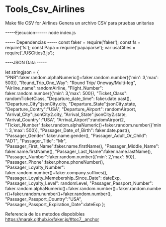 # Tools_Csv_Airlines
Make file CSV for Airlines
Genera un archivo CSV para pruebas unitarias

-----Ejecucion------ node index.js

----- Dependencias ----- const faker = require('faker'); const fs = require('fs'); const Papa = require('papaparse'); var usaCities = require('./USCities3.js');

----JSON Data -----

let stringjson =  {
            "PNR":faker.random.alphaNumeric()+faker.random.number({'min': 3,'max': 500}),
            "Round_Trip_One_Way": "Round Trip/ Oneway/Multi-leg",
            "Airline_name":randomAirline,
            "Flight_Number": faker.random.number({'min': 3,'max': 500}),
            "Ticket_Class": randomTicketClass,
            "Departure_date_time": faker.date.past(),
            "Departure_City":jsonCity.city,
            "Departure_State":jsonCity.state,
            "Departure_Contry":"USA",
            "Departure_Airport": randomAirport,
            "Arrival_City":jsonCity2.city,
            "Arrival_State":jsonCity2.state,
            "Arrival_Country":"USA",
            "Arrival_Airport":randomAirport2,
            "Ticket_Number":faker.random.alphaNumeric()+faker.random.number({'min': 3,'max': 500}),
            "Passager_Date_of_Birth": faker.date.past(),
            "Passager_Gender":faker.name.gender(),
            "Passager_Adult_Or_Child": "ADT",
            "Passager_Title": "Mr",
            "Passager_First_Name":faker.name.firstName(),
            "Passager_Middle_Name": faker.name.firstName(),
            "Passager_Last_Name":faker.name.lastName(),
            "Passager_Number":faker.random.number({'min': 2,'max': 50}),
            "Passager_Phone":faker.phone.phoneNumber(),
            "Passager_Loyalty_Number": faker.random.number()+faker.company.suffixes(),
            "Passager_Loyalty_Memebership_Since_Date": dateExp,
            "Passager_Loyalty_Level": randomLevel,
            "Passager_Passport_Number": faker.random.alphaNumeric()+faker.random.number()+faker.random.number()+faker.random.number()+faker.random.number(),
            "Passager_Passport_Country":"USA",
            "Passager_Passport_Expiration_Date":dateExp
         };

Referencia de los metodos dispobibles https://marak.github.io/faker.js/#toc7__anchor
